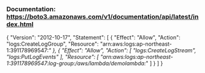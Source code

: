### Documentation: https://boto3.amazonaws.com/v1/documentation/api/latest/index.html


{
    "Version": "2012-10-17",
    "Statement": [
        {
            "Effect": "Allow",
            "Action": "logs:CreateLogGroup",
            "Resource": "arn:aws:logs:ap-northeast-1:391178969547:*"
        },
        {
            "Effect": "Allow",
            "Action": [
                "logs:CreateLogStream",
                "logs:PutLogEvents"
            ],
            "Resource": [
                "arn:aws:logs:ap-northeast-1:391178969547:log-group:/aws/lambda/demolambda:*"
            ]
        }
    ]
}